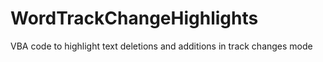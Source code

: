# WordTrackChangeHighlights
VBA code to highlight text deletions and additions in track changes mode
